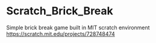 # Scratch_Brick_Break
Simple brick break game built in MIT scratch environment
https://scratch.mit.edu/projects/728748474

